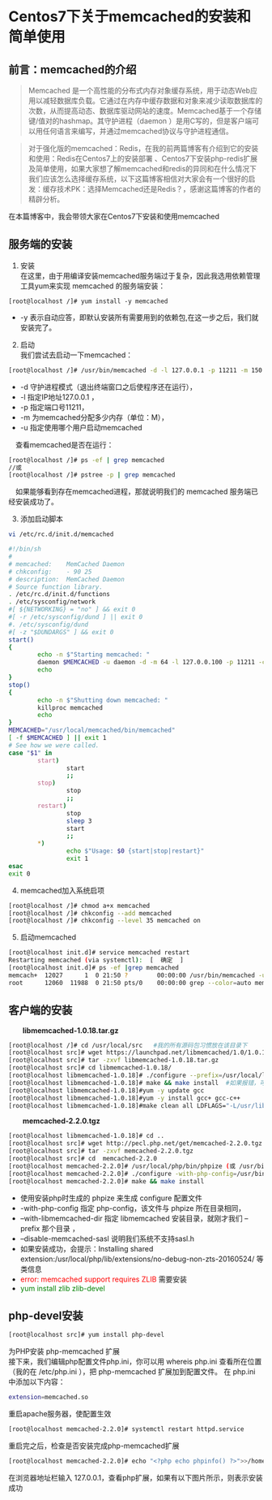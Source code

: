 # Centos7下关于memcached的安装和简单使用
## 前言：memcached的介绍
> Memcached 是一个高性能的分布式内存对象缓存系统，用于动态Web应用以减轻数据库负载。它通过在内存中缓存数据和对象来减少读取数据库的次数，从而提高动态、数据库驱动网站的速度。Memcached基于一个存储键/值对的hashmap。其守护进程（daemon ）是用C写的，但是客户端可以用任何语言来编写，并通过memcached协议与守护进程通信。

> 对于强化版的memcached：Redis，在我的前两篇博客有介绍到它的安装和使用：Redis在Centos7上的安装部署 、Centos7下安装php-redis扩展及简单使用，如果大家想了解memcached和redis的异同和在什么情况下我们应该怎么选择缓存系统，以下这篇博客相信对大家会有一个很好的启发：缓存技术PK：选择Memcached还是Redis？，感谢这篇博客的作者的精辟分析。

在本篇博客中，我会带领大家在Centos7下安装和使用memcached

## 服务端的安装  
1. 安装    
在这里，由于用编译安装memcached服务端过于复杂，因此我选用依赖管理工具yum来实现 memcached 的服务端安装：
```shell
[root@localhost /]# yum install -y memcached
```
* -y 表示自动应答，即默认安装所有需要用到的依赖包,在这一步之后，我们就安装完了。
2. 启动  
我们尝试去启动一下memcached：
```bash
[root@localhost /]# /usr/bin/memcached -d -l 127.0.0.1 -p 11211 -m 150 -u root  /tmp/memcached.pid
```
* -d 守护进程模式（退出终端窗口之后使程序还在运行），
* -l 指定IP地址127.0.0.1 ，
* -p 指定端口号11211，
* -m 为memcached分配多少内存（单位：M），
* -u 指定使用哪个用户启动memcached

&emsp;查看memcached是否在运行：
```bash
[root@localhost /]# ps -ef | grep memcached
//或
[root@localhost /]# pstree -p | grep memcached
```
&emsp;如果能够看到存在memcached进程，那就说明我们的 memcached 服务端已经安装成功了。

3. 添加启动脚本
```bash
vi /etc/rc.d/init.d/memcached
```
```bash  
#!/bin/sh  
#  
# memcached:    MemCached Daemon  
# chkconfig:    - 90 25  
# description:  MemCached Daemon  
# Source function library.  
. /etc/rc.d/init.d/functions  
. /etc/sysconfig/network  
#[ ${NETWORKING} = "no" ] && exit 0  
#[ -r /etc/sysconfig/dund ] || exit 0  
#. /etc/sysconfig/dund  
#[ -z "$DUNDARGS" ] && exit 0  
start()  
{  
        echo -n $"Starting memcached: "  
        daemon $MEMCACHED -u daemon -d -m 64 -l 127.0.0.100 -p 11211 -c 128 -P /tmp/memcached.pid  
        echo  
}  
stop()  
{  
        echo -n $"Shutting down memcached: "  
        killproc memcached  
        echo  
}  
MEMCACHED="/usr/local/memcached/bin/memcached"  
[ -f $MEMCACHED ] || exit 1  
# See how we were called.  
case "$1" in  
        start)  
                start  
                ;;  
        stop)  
                stop  
                ;;  
        restart)  
                stop  
                sleep 3  
                start  
                ;;  
        *)  
                echo $"Usage: $0 {start|stop|restart}"  
                exit 1  
esac  
exit 0
```
4. memcached加入系统启项
```bash
[root@localhost /]# chmod a+x memcached
[root@localhost /]# chkconfig --add memcached 
[root@localhost /]# chkconfig --level 35 memcached on
```
5. 启动memcached 
```bash
[root@localhost init.d]# service memcached restart 
Restarting memcached (via systemctl):  [  确定  ]
[root@localhost init.d]# ps -ef |grep memcached 
memcach+  12027      1  0 21:50 ?        00:00:00 /usr/bin/memcached -u memcached -p 11211 -m 64 -c 1024
root      12060  11988  0 21:50 pts/0    00:00:00 grep --color=auto memcached
```
## 客户端的安装

&emsp;&emsp;**libmemcached-1.0.18.tar.gz**
```bash
[root@localhost /]# cd /usr/local/src   #我的所有源码包习惯放在该目录下
[root@localhost src]# wget https://launchpad.net/libmemcached/1.0/1.0.18/+download/libmemcached-1.0.18.tar.gz  #下载libmemcached源码包
[root@localhost src]# tar -zxvf libmemcached-1.0.18.tar.gz
[root@localhost src]# cd libmemcached-1.0.18/
[root@localhost libmemcached-1.0.18]# ./configure --prefix=/usr/local/libmemcached
[root@localhost libmemcached-1.0.18]# make && make install  #如果报错，可能要更新gcc
[root@localhost libmemcached-1.0.18]#yum -y update gcc  
[root@localhost libmemcached-1.0.18]#yum -y install gcc+ gcc-c++  
[root@localhost libmemcached-1.0.18]#make clean all LDFLAGS="-L/usr/lib64 -L/lib64"
```
&emsp;&emsp;**memcached-2.2.0.tgz**
```bash
[root@localhost libmemcached-1.0.18]# cd ..
[root@localhost src]# wget http://pecl.php.net/get/memcached-2.2.0.tgz  #下载memcached源码包（wget下载不了，就手动下载并上传）
[root@localhost src]# tar -zxvf memcached-2.2.0.tgz
[root@localhost src]# cd  memcached-2.2.0
[root@localhost memcached-2.2.0]# /usr/local/php/bin/phpize (或 /usr/bin/phpize) 
[root@localhost memcached-2.2.0]# ./configure -with-php-config=/usr/bin/php-config --with-libmemcached-dir=/usr/local/libmemcached --disable-memcached-sasl
[root@localhost memcached-2.2.0]# make && make install
```
* 使用安装php时生成的 phpize 来生成 configure 配置文件
* -with-php-config 指定 php-config，该文件与 phpize 所在目录相同， 
* –with-libmemcached-dir 指定 libmemcached 安装目录，就刚才我们 –prefix 那个目录 ，
* –disable-memcached-sasl 说明我们系统不支持sasl.h
* 如果安装成功，会提示：Installing shared extension:/usr/local/php/lib/extensions/no-debug-non-zts-20160524/ 等类信息
* <font color=red>error: memcached support requires ZLIB</font> 需要安装
* <font color=green>yum install zlib zlib-devel</font>

## php-devel安装
```bash
[root@localhost src]# yum install php-devel
```
为PHP安装 php-memcached 扩展   
接下来，我们编辑php配置文件php.ini，你可以用 whereis php.ini 查看所在位置（我的在 /etc/php.ini ），把 php-memcached 扩展加到配置文件。
在 php.ini 中添加以下内容：
```bash
extension=memcached.so
```
重启apache服务器，使配置生效
```bash
[root@localhost memcached-2.2.0]# systemctl restart httpd.service
```
重启完之后，检查是否安装完成php-memcached扩展
```bash
[root@localhost memcached-2.2.0]# echo "<?php echo phpinfo() ?>">>/home/www/index.php(这里web目录如果没改的话是在 /var/www/html/)
```
在浏览器地址栏输入 127.0.0.1，查看php扩展，如果有以下图片所示，则表示安装成功

